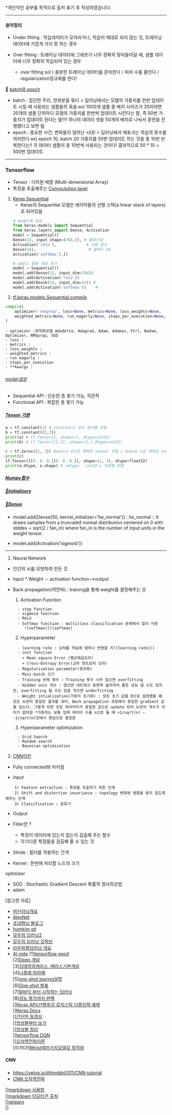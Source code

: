*개인적인 공부를 목적으로 출처 표기 후 작성하였습니다.

----------------------------------------------------------------
    
#### 용어정리

- Under fitting : 학습데이터가 모자라거나, 학습이 제대로 되지 않는 것, 트레이닝 데이터에 가깝게 가지 못 하는 경우

- Over fitting : 트레이닝 데이터에 그래프가 너무 정확히 맞아들어갈 때, 샘플 데이터에 너무 정확히 학습되어 있는 경우
    + over fitting sol ) 충분한 트레이닝 데이터를 준비한다 / 피처 수를 줄인다 / regularization정규화를 한다!<br>
    
🍎 [batch와 epoch](https://bskyvision.com/803)
- batch : 집단한 무리, 한회분을 묶다 > 딥러닝에서는 모델의 가중치를 한번 업데이트 시킬 때 사용되는 샘플들의 묶음
    ex) 1000개 샘플 중 배치 사이즈가 20이라면 20개의 샘플 단위마다 모델의 가중치를 한번씩 업데이트 시킨다는 말, 즉 50번 가중치가 업데이트 된다는 말!!!! 하나의 데이터 셋을 50개의 배치로 나눠서 훈련을 진행했다고 보면 됨
- epoch : 중요한 사건, 변화들이 일어난 시대! > 딥러닝에서 에포크는 학습의 횟수를 의미한다 ex) epoch 10, batch 20 가중치를 50번 업데이트 하는 것을 총 10번 반복한다는!! 각 데이터 샘플이 총 10번씩 사용되는 것이다! 결과적으로 50 * 10 = 500번 업데이트
-------
### Tensorflow 
- Tensor : 다차원 배열 (Multi-dimensional Array)
- 특징을 추출해주는 [Convoulution layer](https://tykimos.github.io/2017/01/27/CNN_Layer_Talk/)
1. [Keras Sequential](http://blog.daum.net/sualchi/13720852)
    + Keras의 Sequential 모델은 레이어들의 선형 스택(a linear stack of layers)로 되어있음
    ```python
    # model에 생성
    from keras.models import Sequential
    from keras.layers import Dense, Activation
    model = Sequential([
    Dense(32, input_shape=(784,)), # 클래스32
    Activation('relu'),             # 선형 함수
    Dense(10),                       # 클래스 10
    Activation('softmax'),])
    
    # add() 활용 계층 추가
    model = Sequential()
    model.add(Dense(32, input_dim=784))
    model.add(Activation('relu'))
    model.add(Dense(10, input_dim=32)) #
    model.add(Activation('softmax'))    #
    ```
2. [tf.keras.models.Sequential.compile](https://www.tensorflow.org/api_docs/python/tf/keras/Model)
```python
compile(
    optimizer='rmsprop', loss=None, metrics=None, loss_weights=None,
    weighted_metrics=None, run_eagerly=None, steps_per_execution=None, **kwargs
)
```
    - optimizer :최적화모델 Adadelta, Adagrad, Adam, Adamax, Ftrl, Nadam, Optimizer, RMSprop, SGD
    - loss : 
    - metrics :
    - loss_weights : 
    - weighted_metrics : 
    - run_eagerly :
    - steps_per_execution
    - **kwargs : 


###### [model생성](https://ebbnflow.tistory.com/128?category=738689)
- Sequential API : 단순한 층 쌓기 가능, 직관적 
- Functional API : 복잡한 층 쌓기 가능
##### [Tensor 기본](https://codetorial.net/tensorflow/basics_of_tensor.html)
```python
a = tf.constant(1) # constant는 상수 텐서를 만듬
b = tf.constant([2,3])
print(a) # tf.Tensor(1, shape=(), dtype=int32)
print(b) # tf.Tensor([2,3], shape=(2,),dtype=int32)

c = tf.zeros([2, 3]) #zero는 0으로 채워진 tensor 만듬 / ones는 1로 채워진 tensor 만듬
print(c)
tf.Tensor([[0. 0. 0.][0. 0. 0.]], shape=(2, 3), dtype=float32)
print(a.dtype, a.shape) # <dtype: 'int32'> 자료형 반환
```
##### [Numpy함수](https://codetorial.net/numpy/functions/index.html)


##### [🍇initializers](https://www.tensorflow.org/api_docs/python/tf/keras/initializers/HeNormal)
##### [🥑Dense](https://www.tensorflow.org/api_docs/python/tf/keras/layers/Dense?hl=ko)
- model.add(Dense(50, kernel_initializer='he_normal')) : he_normal :: It draws samples from a truncated normal distribution centered on 0 with stddev = sqrt(2 / fan_in) where fan_in is the number of input units in the weight tensor.

- model.add(Activation('sigmoid'))
-----------------------------------


1. Neural Network
- 인간의 뇌를 모방하여 만든 것
- Input * Weight -- activation function-->output
- Back propagation(역전파) : trainnig을 통해 weight를 결정해주는 것
  
  1) Activation Function
  ```
    - step function
    - sigmoid function
    - ReLU
    - Softmax function : multiclass classification 문제에서 많이 사용
       ![softmax]()(softmax)
  ```
  2) Hyperparameter
  ```
    - learning rate : 오차를 학습에 얼마나 반영할 지![learning rate]()
    - cost function
      + Mean square Error (평균제곱오차)
      + Cross-Entropy Error(교차 엔트로피 오차)
    - Regularization parameter(정규화)
    - Mini-batch 크기
    - Training 반복 횟수 : Training 횟수 너무 많으면 overfitting 
    - Hidden unit 개수 : 많으면 네트워크 표현력 넓어져서 좋은 성능 낼 수도 있지만, overfitting 될 수도 있음 적으면 underfitting
    - Weight intialization(가중치 초기화) : 모든 초기 값을 0으로 설정했을 떄 모든 뉴런이 동일한 결과를 내어, Back propagation 과정에서 동일한 gradient 값을 얻는다. 그렇게 되면 모든 파라미터가 동일한 값으로 update 되어 뉴런의 개수가 의미가 없어짐 *가중치는 보통 입력 데이터 수를 n으로 둘 때 +1/sqrt(n) ~ -1/sqrt(n)안에서 랜덤으로 결정함 
  ```
  3) Hyperparameter optimization
  ```
    - Grid Search
    - Random search
    - Bayesian optimization
  ```

2. [CNN이란](https://velog.io/@tmddn0311/CNN-tutorial)
- Fully connected와 차이점

- Input
```
    1) Feature extraction : 특징을 추출하기 위한 단계
    2) Shift and distortion invariance : topology 변화에 영향을 받지 않도록 해주는 단계
    3) Classification : 분류기
```
- Output
    
    
- Filter란 ? 
    + 특징이 데이터에 있는지 없는지 검출해 주는 함수
    + 각기다른 특징들을 검출해 줄 수 있는 것

- Stride : 필터를 적용하는 간격

- Kernel : 한번에 처리할 노드의 크기

optimizer
- SGD : Stochastic Gradient Descent 확률적 경사하강법
- adam



  
[참고한 자료]  
- [머신러닝개요](https://m.blog.naver.com/laonple/221166694845)
- [AlexNet](https://bskyvision.com/421)
- [조대협님 블로그](https://bcho.tistory.com/1149)
- [humkim git](https://github.com/hunkim/DeepLearningZeroToAll)
- [모두의 딥러닝2](https://www.youtube.com/watch?v=qPMeuL2LIqY&list=PLQ28Nx3M4Jrguyuwg4xe9d9t2XE639e5C&index=2)
- [모두의 딥러닝 깃허브](https://github.com/hunkim/DeepLearningZeroToAll/tree/master/tf2)
- [라온피플딥러닝 개요](https://blog.naver.com/PostView.nhn?blogId=laonple&logNo=220608018546)
- [AI note](https://github.com/SeonminKim1/AI_Notes)
[1][tensorflow good](https://codetorial.net/tensorflow/basics_of_optimizer.html)<br>
[2][Deep 개념](https://excelsior-cjh.tistory.com/79)<br>
[3][김태영의케라스 :케라스기본개념](https://tykimos.github.io/lecture/)<br>
[4][나중에 따라해](https://www.edwith.org/deeplearningai4/lecture/34895)<br>
[5][one-shot learing설명](https://medium.com/mathpresso/%EC%83%B4-%EB%84%A4%ED%8A%B8%EC%9B%8C%ED%81%AC%EB%A5%BC-%EC%9D%B4%EC%9A%A9%ED%95%9C-%EC%9D%B4%EB%AF%B8%EC%A7%80-%EA%B2%80%EC%83%89%EA%B8%B0%EB%8A%A5-%EB%A7%8C%EB%93%A4%EA%B8%B0-f2af4f9e312a)<br>
[6][One-shot 발표](http://dsba.korea.ac.kr/seminar/?mod=document&uid=63)<br>
[7][밑바닥 부터 시작하는 딥러닝](https://velog.io/@jakeseo_me/%EB%B0%91%EB%B0%94%EB%8B%A5%EB%B6%80%ED%84%B0-%EC%8B%9C%EC%9E%91%ED%95%98%EB%8A%94-%EB%94%A5%EB%9F%AC%EB%8B%9D-2-2-MNIST-%EC%86%90%EA%B8%80%EC%94%A8-%EC%88%AB%EC%9E%90-%EC%9D%B8%EC%8B%9D)<br>
[8][성능 평가까지 완벽](https://velog.io/@tmddn0311/mnist-classification)<br>
[][Keras API/선형회귀,로지스틱,다중입력 예제](https://wikidocs.net/38861)<br>
[][Keras Docs](https://keras.io/ko/optimizers/)<br>
[][간단한 동영상](https://www.youtube.com/watch?v=VWFPlPYxzNg&list=PLVNY1HnUlO2702hhjCldVCwKiudLHhPG0)<br>
[][앙상블부터 보기](https://ebbnflow.tistory.com/133)<br>
[][앙상블 정리](https://teddylee777.github.io/scikit-learn/scikit-learn-ensemble)<br>
[][tensorflow DQN](https://github.com/devsisters/DQN-tensorflow/)<br>
[][오차역전파이론](https://excelsior-cjh.tistory.com/171)<br>
[이거다!][Mnist여러가지모델로 최적화](https://buomsoo-kim.github.io/keras/2018/04/22/Easy-deep-learning-with-Keras-4.md/)<br>



##### CNN
 - https://velog.io/@tmddn0311/CNN-tutorial
 - [CNN 오차역전파](https://ratsgo.github.io/deep%20learning/2017/04/05/CNNbackprop/)


[][markdown 사용법](https://steemit.com/kr/@buket47/emoji-2018-05-10)<br>
[][markdown 이모티콘 출처](http://www.iemoji.com/#?category=food-drink&version=36&theme=appl&skintone=default)<br>
[][sklearn](https://scikit-learn.org/stable/)<br>
[][](https://hoya012.github.io/blog/deeplearning-classification-guidebook-1/)

